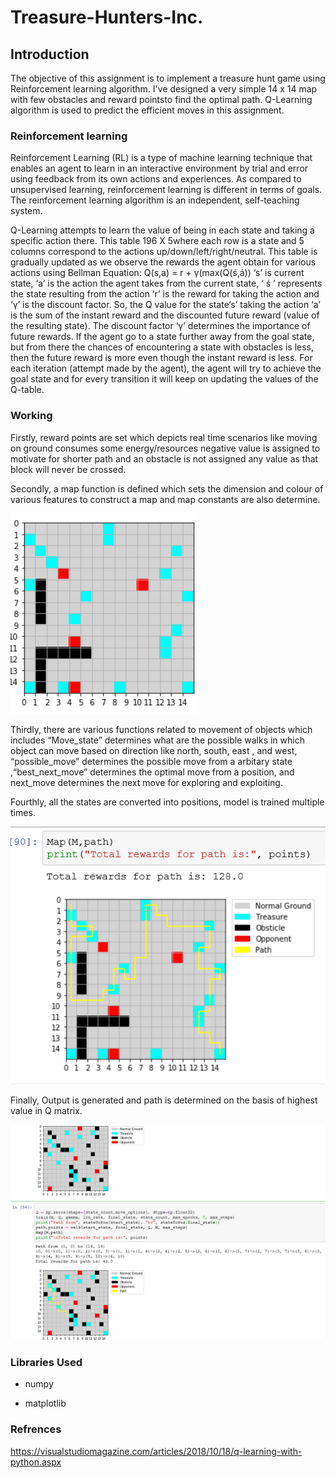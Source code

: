 # Treasure-Hunters-Inc.

## Introduction
The objective of this assignment is to implement a treasure hunt game using Reinforcement learning algorithm. I've designed a very simple 14 x 14 map with few obstacles and reward pointsto find the optimal path. Q-Learning algorithm is used to predict the efficient moves in this assignment.

### Reinforcement learning
Reinforcement Learning (RL) is a type of machine learning technique that enables an agent to learn in an interactive environment by trial and error using feedback from its own actions and experiences. As compared to unsupervised learning, reinforcement learning is different in terms of goals. The reinforcement learning algorithm is an independent, self-teaching system.


Q-Learning attempts to learn the value of being in each state and taking a specific action there. This table 196 X 5where each row is a state and 5 columns correspond to the actions up/down/left/right/neutral. This table is gradually updated as we observe the rewards the agent obtain for various actions using Bellman Equation: Q(s,a) = r + γ(max(Q(ś,á)) ‘s’ is current state, ‘a’ is the action the agent takes from the current state, ‘ ś ’ represents the state resulting from the action ‘r’ is the reward for taking the action and ‘γ’ is the discount factor. So, the Q value for the state‘s’ taking the action ‘a’ is the sum of the instant reward and the discounted future reward (value of the resulting state). The discount factor ‘γ’ determines the importance of future rewards. If the agent go to a state further away from the goal state, but from there the chances of encountering a state with obstacles is less, then the future reward is more even though the instant reward is less. For each iteration (attempt made by the agent), the agent will try to achieve the goal state and for every transition it will keep on updating the values of the Q-table.

### Working
Firstly, reward points are set which depicts real time scenarios like moving on ground consumes some energy/resources negative value is assigned to motivate for shorter path and an obstacle is not assigned any value as that block will never be crossed.

Secondly, a map function is defined which sets the dimension and colour of various features to construct a map and map constants are also determine.

![Treasure-Hunters-Inc.](https://github.com/samyak3028/Treasure-Hunters-Inc./blob/main/map.png?raw=true)



Thirdly, there are various functions related to movement of objects which includes “Move_state”  determines what are the possible walks in which object can move based on direction like north, south, east , and west, “possible_move” determines the possible move from a arbitary state ,“best_next_move” determines the optimal move from a position, and next_move determines the next move for exploring and exploiting.

Fourthly, all the states are converted into positions, model is trained multiple times.

![Treasure-Hunters-Inc.](https://github.com/samyak3028/Treasure-Hunters-Inc./blob/main/output.png?raw=true)


Finally, Output is generated and path is determined on the basis of highest value in Q matrix.





![Treasure-Hunters-Inc.](https://github.com/samyak3028/Treasure-Hunters-Inc./blob/main/final.png?raw=true)



### Libraries Used
* numpy

* matplotlib


### Refrences
https://visualstudiomagazine.com/articles/2018/10/18/q-learning-with-python.aspx



